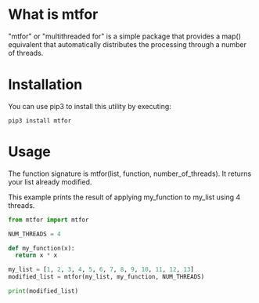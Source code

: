 # What is mtfor

"mtfor" or "multithreaded for" is a simple package that provides a map() equivalent that automatically distributes the processing through a number of threads.

# Installation

You can use pip3 to install this utility by executing:
```
pip3 install mtfor
```

# Usage

The function signature is mtfor(list, function, number_of_threads). It returns your list already modified.

This example prints the result of applying my_function to my_list using 4 threads.

```python
from mtfor import mtfor

NUM_THREADS = 4

def my_function(x):
  return x * x

my_list = [1, 2, 3, 4, 5, 6, 7, 8, 9, 10, 11, 12, 13]
modified_list = mtfor(my_list, my_function, NUM_THREADS)

print(modified_list)
```
